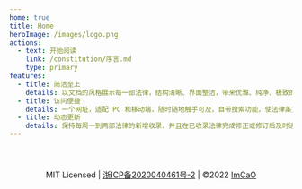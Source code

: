 ```yaml
---
home: true
title: Home
heroImage: /images/logo.png
actions:
  - text: 开始阅读
    link: /constitution/序言.md
    type: primary
features:
  - title: 简洁至上
    details: 以文档的风格展示每一部法律，结构清晰、界面整洁，带来优雅、纯净、极致的阅读体验。
  - title: 访问便捷
    details: 一个网址，适配 PC 和移动端，随时随地触手可及，自带搜索功能，使法律条文的查询更加简单、快速。
  - title: 动态更新
    details: 保持每周一到两部法律的新增收录，并且在已收录法律完成修正或修订后及时进行更新，保证内容的时效性。
---
```


<div class="footer">MIT Licensed | <a class="icp" href="https://beian.miit.gov.cn/#/Integrated/index" target="blank">浙ICP备2020040461号-2</a> | ©2022 <a class="imcao" href="https://www.imcao.cn" target="blank">ImCaO</a></div>

<style>
.footer {
  padding: 2.5rem;
  border-top: 1px solid var(--c-border);
  text-align: center;
  color: var(--c-text-lighter);
  transition: border-color var(--t-color);
}
.icp, .imcao {
  font-weight: inherit;
  color: var(--c-text-lighter) !important;
}
</style>
